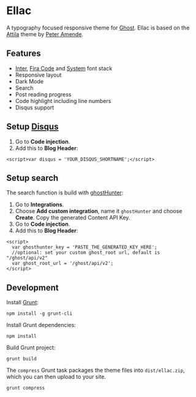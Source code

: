 # Ellac

A typography focused responsive theme for [Ghost](https://ghost.org). Ellac is based on the [Attila](https://github.com/zutrinken/attila) theme by [Peter Amende](https://github.com/zutrinken).

## Features

* [Inter](https://github.com/rsms/inter), [Fira Code](https://github.com/tonsky/FiraCode) and [System](https://github.com/jonathantneal/system-font-css) font stack
* Responsive layout
* Dark Mode
* Search
* Post reading progress
* Code highlight including line numbers
* Disqus support

## Setup [Disqus](https://disqus.com/)

1. Go to __Code injection__.
2. Add this to __Blog Header__:
````
<script>var disqus = 'YOUR_DISQUS_SHORTNAME';</script>
````

## Setup search

The search function is build with [ghostHunter](https://github.com/jamalneufeld/ghostHunter):

1. Go to __Integrations__.
2. Choose __Add custom integration__, name it `ghostHunter` and choose __Create__. Copy the generated Content API Key.
3. Go to __Code injection__.
4. Add this to __Blog Header__:
````
<script>
  var ghosthunter_key = 'PASTE_THE_GENERATED_KEY_HERE';
  //optional: set your custom ghost_root url, default is "/ghost/api/v2"
  var ghost_root_url = '/ghost/api/v2';
</script>
````
## Development

Install [Grunt](https://gruntjs.com/getting-started/):

	npm install -g grunt-cli

Install Grunt dependencies:

	npm install

Build Grunt project:

	grunt build

The `compress` Grunt task packages the theme files into `dist/ellac.zip`, which you can then upload to your site.

	grunt compress
